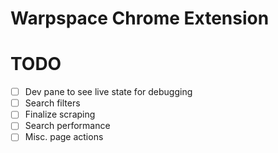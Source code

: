 # Warpspace Chrome Extension

# TODO

- [ ] Dev pane to see live state for debugging
- [ ] Search filters
- [ ] Finalize scraping
- [ ] Search performance
- [ ] Misc. page actions